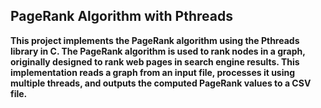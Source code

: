 ## **PageRank Algorithm with Pthreads**

**This project implements the PageRank algorithm using the Pthreads library in C. The PageRank algorithm is used to rank nodes in a graph, originally designed to rank web pages in search engine results. This implementation reads a graph from an input file, processes it using multiple threads, and outputs the computed PageRank values to a CSV file.**
